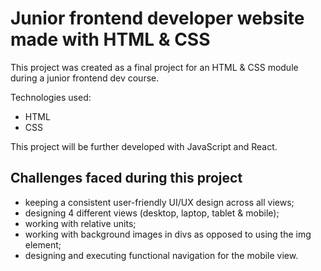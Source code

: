 # Junior frontend developer website made with HTML & CSS

This project was created as a final project for an HTML & CSS module during a junior frontend dev course. 

Technologies used: 
- HTML
- CSS

This project will be further developed with JavaScript and React.

## Challenges faced during this project

- keeping a consistent user-friendly UI/UX design across all views;
- designing 4 different views (desktop, laptop, tablet & mobile);
- working with relative units;
- working with background images in divs as opposed to using the img element;
- designing and executing functional navigation for the mobile view.


